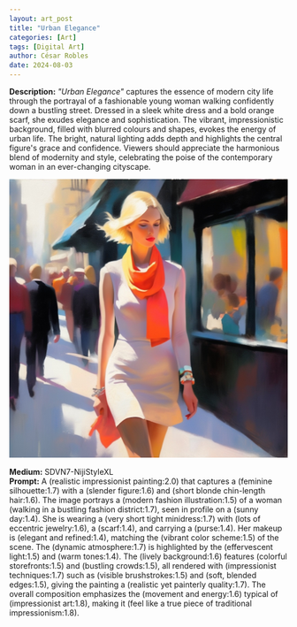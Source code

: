 ```yaml
---
layout: art_post
title: "Urban Elegance"
categories: [Art]
tags: [Digital Art]
author: César Robles
date: 2024-08-03
---
```

**Description:** *"Urban Elegance"* captures the essence of modern city life through the portrayal of a fashionable young woman walking confidently down a bustling street. Dressed in a sleek white dress and a bold orange scarf, she exudes elegance and sophistication. The vibrant, impressionistic background, filled with blurred colours and shapes, evokes the energy of urban life. The bright, natural lighting adds depth and highlights the central figure's grace and confidence. Viewers should appreciate the harmonious blend of modernity and style, celebrating the poise of the contemporary woman in an ever-changing cityscape.

![Urban Elegance](/imag/digital_art/urban_elegance.jpg)

**Medium:** SDVN7-NijiStyleXL\
**Prompt:** A (realistic impressionist painting:2.0) that captures a (feminine silhouette:1.7) with a (slender figure:1.6) and (short blonde chin-length hair:1.6). The image portrays a (modern fashion illustration:1.5) of a woman (walking in a bustling fashion district:1.7), seen in profile on a (sunny day:1.4). She is wearing a (very short tight minidress:1.7) with (lots of eccentric jewelry:1.6), a (scarf:1.4), and carrying a (purse:1.4). Her makeup is (elegant and refined:1.4), matching the (vibrant color scheme:1.5) of the scene. The (dynamic atmosphere:1.7) is highlighted by the (effervescent light:1.5) and (warm tones:1.4). The (lively background:1.6) features (colorful storefronts:1.5) and (bustling crowds:1.5), all rendered with (impressionist techniques:1.7) such as (visible brushstrokes:1.5) and (soft, blended edges:1.5), giving the painting a (realistic yet painterly quality:1.7). The overall composition emphasizes the (movement and energy:1.6) typical of (impressionist art:1.8), making it (feel like a true piece of traditional impressionism:1.8).